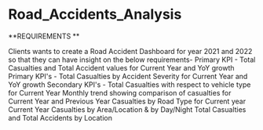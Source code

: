 # Road_Accidents_Analysis

   **REQUIREMENTS **

Clients wants to create a Road Accident Dashboard for year 2021 and 2022 so that they can have insight on the below requirements-
Primary KPI - Total Casualties and Total Accident values for Current Year and YoY growth
Primary KPI's - Total Casualties by Accident Severity for Current Year and YoY growth
Secondary KPI's - Total Casualties with respect to vehicle type for Current Year
Monthly trend showing comparison of casualties for Current Year and Previous Year
Casualties by Road Type for Current year
Current Year Casualties by Area/Location & by Day/Night
Total Casualties and Total Accidents by Location
